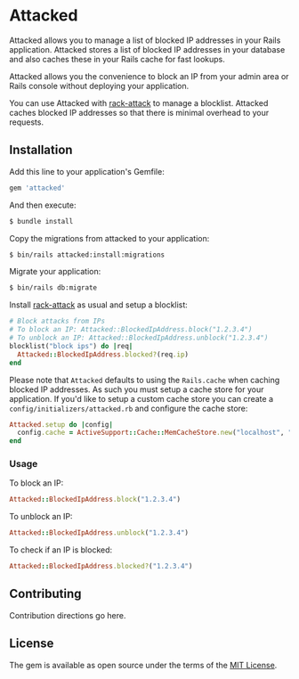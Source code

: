 # Attacked

Attacked allows you to manage a list of blocked IP addresses in your Rails application.
Attacked stores a list of blocked IP addresses in your database and also caches
these in your Rails cache for fast lookups.

Attacked allows you the convenience to block an IP from your admin area or Rails console without deploying your application.

You can use Attacked with [rack-attack](https://github.com/rack/rack-attack) to manage a blocklist.
Attacked caches blocked IP addresses so that there is minimal overhead to your requests.

## Installation
Add this line to your application's Gemfile:

```ruby
gem 'attacked'
```

And then execute:
```bash
$ bundle install
```

Copy the migrations from attacked to your application:

```bash
$ bin/rails attacked:install:migrations
```

Migrate your application:

```bash
$ bin/rails db:migrate
```

Install [rack-attack](https://github.com/rack/rack-attack) as usual and setup a blocklist:

```ruby
# Block attacks from IPs
# To block an IP: Attacked::BlockedIpAddress.block("1.2.3.4")
# To unblock an IP: Attacked::BlockedIpAddress.unblock("1.2.3.4")
blocklist("block ips") do |req|
  Attacked::BlockedIpAddress.blocked?(req.ip)
end
```

Please note that `Attacked` defaults to using the `Rails.cache` when caching blocked
IP addresses. As such you must setup a cache store for your application. If you'd like
to setup a custom cache store you can create a `config/initializers/attacked.rb` and configure
the cache store:

```ruby
Attacked.setup do |config|
  config.cache = ActiveSupport::Cache::MemCacheStore.new("localhost", "server-downstairs.localnetwork:8229")
end
```

### Usage

To block an IP:

```ruby
Attacked::BlockedIpAddress.block("1.2.3.4")
```

To unblock an IP:

```ruby
Attacked::BlockedIpAddress.unblock("1.2.3.4")
```

To check if an IP is blocked:

```ruby
Attacked::BlockedIpAddress.blocked?("1.2.3.4")
```

## Contributing
Contribution directions go here.

## License
The gem is available as open source under the terms of the [MIT License](https://opensource.org/licenses/MIT).
